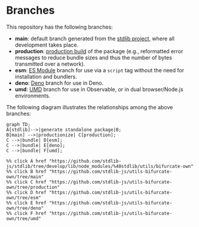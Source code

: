 <!--

@license Apache-2.0

Copyright (c) 2022 The Stdlib Authors.

Licensed under the Apache License, Version 2.0 (the "License");
you may not use this file except in compliance with the License.
You may obtain a copy of the License at

    http://www.apache.org/licenses/LICENSE-2.0

Unless required by applicable law or agreed to in writing, software
distributed under the License is distributed on an "AS IS" BASIS,
WITHOUT WARRANTIES OR CONDITIONS OF ANY KIND, either express or implied.
See the License for the specific language governing permissions and
limitations under the License.

-->

# Branches

This repository has the following branches:

-   **main**: default branch generated from the [stdlib project][stdlib-url], where all development takes place.
-   **production**: [production build][production-url] of the package (e.g., reformatted error messages to reduce bundle sizes and thus the number of bytes transmitted over a network).
-   **esm**: [ES Module][esm-url] branch for use via a `script` tag without the need for installation and bundlers.
-   **deno**: [Deno][deno-url] branch for use in Deno.
-   **umd**: [UMD][umd-url] branch for use in Observable, or in dual browser/Node.js environments.

The following diagram illustrates the relationships among the above branches:

```mermaid
graph TD;
A[stdlib]-->|generate standalone package|B;
B[main] -->|productionize| C[production];
C -->|bundle| D[esm];
C -->|bundle| E[deno];
C -->|bundle| F[umd];

%% click A href "https://github.com/stdlib-js/stdlib/tree/develop/lib/node_modules/%40stdlib/utils/bifurcate-own"
%% click B href "https://github.com/stdlib-js/utils-bifurcate-own/tree/main"
%% click C href "https://github.com/stdlib-js/utils-bifurcate-own/tree/production"
%% click D href "https://github.com/stdlib-js/utils-bifurcate-own/tree/esm"
%% click E href "https://github.com/stdlib-js/utils-bifurcate-own/tree/deno"
%% click F href "https://github.com/stdlib-js/utils-bifurcate-own/tree/umd"
```

[stdlib-url]: https://github.com/stdlib-js/stdlib/tree/develop/lib/node_modules/%40stdlib/utils/bifurcate-own
[production-url]: https://github.com/stdlib-js/utils-bifurcate-own/tree/production
[deno-url]: https://github.com/stdlib-js/utils-bifurcate-own/tree/deno
[umd-url]: https://github.com/stdlib-js/utils-bifurcate-own/tree/umd
[esm-url]: https://github.com/stdlib-js/utils-bifurcate-own/tree/esm